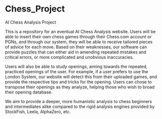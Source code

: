 # Chess_Project
AI Chess Analysis Project

This is a repository for an eventual AI Chess Analysis website. Users will be able to insert their own chess games through their Chess.com account or PGNs, and through our system, they will be able to receive tailored pieces of advice for each move. Based on their weaknesses, our software can provide puzzles that can either aid in amending repeated mistakes and critical errors, or more complicated and unobvious inaccuracies. 

Users will also be able to study openings, aiming towards the repeated, practiced openings of the user. For example, if a user prefers to use the London System, our website will detect this from their uploaded games, and provide the respective tips and tricks for the opening. Users can chose to transpose their openings as they analyze, helping those who wish to broad their opening database.

We aim to provide a deeper, more humanistic analysis to chess beginners and intermediates alike compared to the rigid analysis engines provided by StockFish, Leela, AlphaZero, etc.
